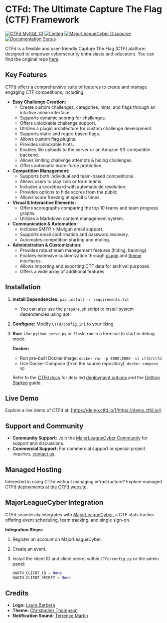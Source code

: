 # CTFd: The Ultimate Capture The Flag (CTF) Framework

[![CTFd MySQL CI](https://github.com/CTFd/CTFd/workflows/CTFd%20MySQL%20CI/badge.svg?branch=master)](https://github.com/CTFd/CTFd/workflows/CTFd%20MySQL%20CI)
[![Linting](https://github.com/CTFd/CTFd/workflows/Linting/badge.svg?branch=master)](https://github.com/CTFd/CTFd/workflows/Linting)
[![MajorLeagueCyber Discourse](https://img.shields.io/discourse/status?server=https%3A%2F%2Fcommunity.majorleaguecyber.org%2F)](https://community.majorleaguecyber.org/)
[![Documentation Status](https://api.netlify.com/api/v1/badges/6d10883a-77bb-45c1-a003-22ce1284190e/deploy-status)](https://docs.ctfd.io)

CTFd is a flexible and user-friendly Capture The Flag (CTF) platform designed to empower cybersecurity enthusiasts and educators.  You can find the original repo [here](https://github.com/CTFd/CTFd).

## Key Features

CTFd offers a comprehensive suite of features to create and manage engaging CTF competitions, including:

*   **Easy Challenge Creation:**
    *   Create custom challenges, categories, hints, and flags through an intuitive admin interface.
    *   Supports dynamic scoring for challenges.
    *   Offers unlockable challenge support.
    *   Utilizes a plugin architecture for custom challenge development.
    *   Supports static and regex-based flags.
    *   Allows custom flag plugins.
    *   Provides unlockable hints.
    *   Enables file uploads to the server or an Amazon S3-compatible backend.
    *   Allows limiting challenge attempts & hiding challenges.
    *   Offers automatic brute-force protection.
*   **Competition Management:**
    *   Supports both individual and team-based competitions.
    *   Allows users to play solo or form teams.
    *   Includes a scoreboard with automatic tie resolution.
    *   Provides options to hide scores from the public.
    *   Allows score freezing at specific times.
*   **Visual & Interactive Elements:**
    *   Offers scoregraphs comparing the top 10 teams and team progress graphs.
    *   Utilizes a Markdown content management system.
*   **Communication & Automation:**
    *   Includes SMTP + Mailgun email support.
    *   Supports email confirmation and password recovery.
    *   Automates competition starting and ending.
*   **Administration & Customization:**
    *   Provides robust team management features (hiding, banning).
    *   Enables extensive customization through [plugin](https://docs.ctfd.io/docs/plugins/overview) and [theme](https://docs.ctfd.io/docs/themes/overview) interfaces.
    *   Allows importing and exporting CTF data for archival purposes.
    *   Offers a wide array of additional features.

## Installation

1.  **Install Dependencies:** `pip install -r requirements.txt`
    *   You can also use the `prepare.sh` script to install system dependencies using apt.
2.  **Configure:** Modify `CTFd/config.ini` to your liking.
3.  **Run:** Use `python serve.py` or `flask run` in a terminal to start in debug mode.

    **Docker:**

    *   Run pre-built Docker image: `docker run -p 8000:8000 -it ctfd/ctfd`
    *   Use Docker Compose (from the source repository): `docker compose up`

    Refer to the [CTFd docs](https://docs.ctfd.io/) for detailed [deployment options](https://docs.ctfd.io/docs/deployment/installation) and the [Getting Started](https://docs.ctfd.io/tutorials/getting-started/) guide.

## Live Demo

Explore a live demo of CTFd at: [https://demo.ctfd.io/](https://demo.ctfd.io/)

## Support and Community

*   **Community Support:** Join the [MajorLeagueCyber Community](https://community.majorleaguecyber.org/) for support and discussions.
*   **Commercial Support:** For commercial support or special project inquiries, [contact us](https://ctfd.io/contact/).

## Managed Hosting

Interested in using CTFd without managing infrastructure? Explore managed CTFd deployments at [the CTFd website](https://ctfd.io/).

## MajorLeagueCyber Integration

CTFd seamlessly integrates with [MajorLeagueCyber](https://majorleaguecyber.org/), a CTF stats tracker offering event scheduling, team tracking, and single sign-on.

**Integration Steps:**

1.  Register an account on MajorLeagueCyber.
2.  Create an event.
3.  Install the client ID and client secret within `CTFd/config.py` or the admin panel:

    ```python
    OAUTH_CLIENT_ID = None
    OAUTH_CLIENT_SECRET = None
    ```

## Credits

*   **Logo:** [Laura Barbera](http://www.laurabb.com/)
*   **Theme:** [Christopher Thompson](https://github.com/breadchris)
*   **Notification Sound:** [Terrence Martin](https://soundcloud.com/tj-martin-composer)
